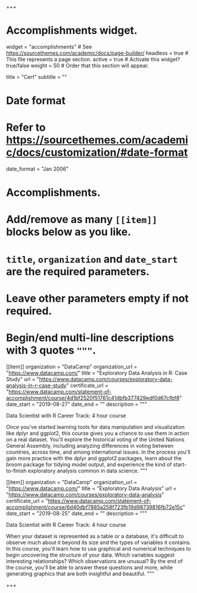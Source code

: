 +++
# Accomplishments widget.
widget = "accomplishments"  # See https://sourcethemes.com/academic/docs/page-builder/
headless = true  # This file represents a page section.
active = true  # Activate this widget? true/false
weight = 50  # Order that this section will appear.

title = "Cert"
subtitle = ""

# Date format
#   Refer to https://sourcethemes.com/academic/docs/customization/#date-format
date_format = "Jan 2006"

# Accomplishments.
#   Add/remove as many `[[item]]` blocks below as you like.
#   `title`, `organization` and `date_start` are the required parameters.
#   Leave other parameters empty if not required.
#   Begin/end multi-line descriptions with 3 quotes `"""`.

[[item]]
  organization = "DataCamp"
  organization_url = "https://www.datacamp.com/"
  title = "Exploratory Data Analysis in R: Case Study"
  url = "https://www.datacamp.com/courses/exploratory-data-analysis-in-r-case-study"
  certificate_url = "https://www.datacamp.com/statement-of-accomplishment/course/4d1bf2520f51761c41dbfb377429edf0d67cfbf8"
  date_start = "2019-08-27"
  date_end = ""
  description = """
  
  Data Scientist with R Career Track: 4 hour course
  
 Once you've started learning tools for data manipulation and visualization like dplyr and ggplot2, this course gives you a chance to use them in action on a real dataset. You'll explore the historical voting of the United Nations General Assembly, including analyzing differences in voting between countries, across time, and among international issues. In the process you'll gain more practice with the dplyr and ggplot2 packages, learn about the broom package for tidying model output, and experience the kind of start-to-finish exploratory analysis common in data science.
  """

[[item]]
  organization = "DataCamp"
  organization_url = "https://www.datacamp.com/"
  title = "Exploratory Data Analysis"
  url = "https://www.datacamp.com/courses/exploratory-data-analysis"
  certificate_url = "https://www.datacamp.com/statement-of-accomplishment/course/6d40dbf7885a258f723fb19d98739816fb72e15c"
  date_start = "2019-08-25"
  date_end = ""
  description = """
  
  Data Scientist with R Career Track: 4 hour course
  
  When your dataset is represented as a table or a database, it's difficult to observe much about it beyond its size and the types of variables it contains. In this course, you'll learn how to use graphical and numerical techniques to begin uncovering the structure of your data. Which variables suggest interesting relationships? Which observations are unusual? By the end of the course, you'll be able to answer these questions and more, while generating graphics that are both insightful and beautiful.
  """

+++
